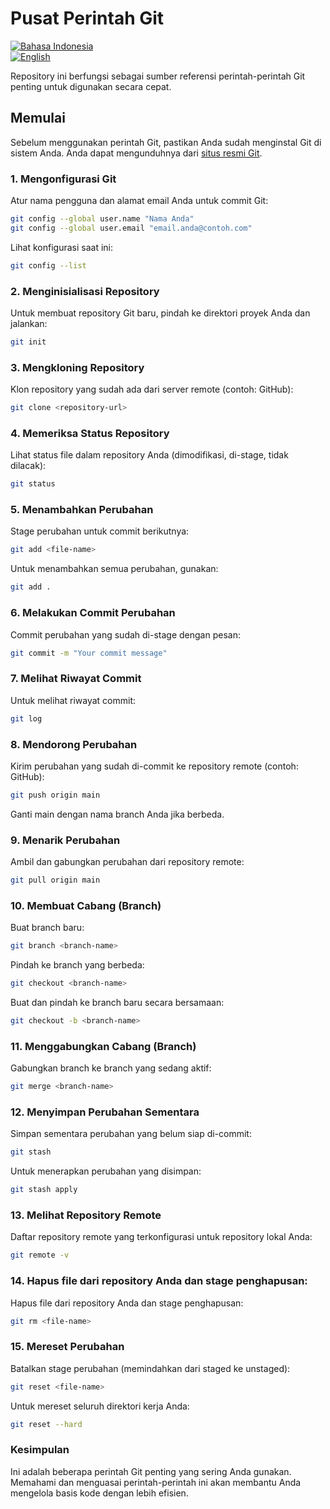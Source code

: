 # Pusat Perintah Git

[![Bahasa Indonesia](https://img.shields.io/badge/lang-Indonesia-red)](README.id.md)  
[![English](https://img.shields.io/badge/lang-English-blue)](README.md)

Repository ini berfungsi sebagai sumber referensi perintah-perintah Git penting untuk digunakan secara cepat.

## Memulai

Sebelum menggunakan perintah Git, pastikan Anda sudah menginstal Git di sistem Anda. Anda dapat mengunduhnya dari [situs resmi Git](https://git-scm.com/).

### 1. Mengonfigurasi Git

Atur nama pengguna dan alamat email Anda untuk commit Git:

```bash
git config --global user.name "Nama Anda"
git config --global user.email "email.anda@contoh.com"
```

Lihat konfigurasi saat ini:

```bash
git config --list
```

### 2. Menginisialisasi Repository

Untuk membuat repository Git baru, pindah ke direktori proyek Anda dan jalankan:

```bash
git init
```

### 3. Mengkloning Repository

Klon repository yang sudah ada dari server remote (contoh: GitHub):

```bash
git clone <repository-url>
```

### 4. Memeriksa Status Repository
Lihat status file dalam repository Anda (dimodifikasi, di-stage, tidak dilacak):

```bash
git status
```

### 5. Menambahkan Perubahan

Stage perubahan untuk commit berikutnya:

```bash
git add <file-name>
```

Untuk menambahkan semua perubahan, gunakan:

```bash
git add .
```

### 6. Melakukan Commit Perubahan

Commit perubahan yang sudah di-stage dengan pesan:

```bash
git commit -m "Your commit message"
```

### 7. Melihat Riwayat Commit

Untuk melihat riwayat commit:

```bash
git log
```

### 8. Mendorong Perubahan

Kirim perubahan yang sudah di-commit ke repository remote (contoh: GitHub):

```bash
git push origin main
```

Ganti main dengan nama branch Anda jika berbeda.

### 9. Menarik Perubahan

Ambil dan gabungkan perubahan dari repository remote:

```bash
git pull origin main
```

### 10. Membuat Cabang (Branch)

Buat branch baru:

```bash
git branch <branch-name>
```

Pindah ke branch yang berbeda:

```bash
git checkout <branch-name>
```

Buat dan pindah ke branch baru secara bersamaan:

```bash
git checkout -b <branch-name>
```

### 11. Menggabungkan Cabang (Branch)

Gabungkan branch ke branch yang sedang aktif:

```bash
git merge <branch-name>
```

### 12. Menyimpan Perubahan Sementara

Simpan sementara perubahan yang belum siap di-commit:

```bash
git stash
```

Untuk menerapkan perubahan yang disimpan:

```bash
git stash apply
```

### 13. Melihat Repository Remote

Daftar repository remote yang terkonfigurasi untuk repository lokal Anda:

```bash
git remote -v
```

### 14. Hapus file dari repository Anda dan stage penghapusan:

Hapus file dari repository Anda dan stage penghapusan:

```bash
git rm <file-name>
```

### 15. Mereset Perubahan

Batalkan stage perubahan (memindahkan dari staged ke unstaged):

```bash
git reset <file-name>
```

Untuk mereset seluruh direktori kerja Anda:

```bash
git reset --hard
```

### Kesimpulan

Ini adalah beberapa perintah Git penting yang sering Anda gunakan. Memahami dan menguasai perintah-perintah ini akan membantu Anda mengelola basis kode dengan lebih efisien.
